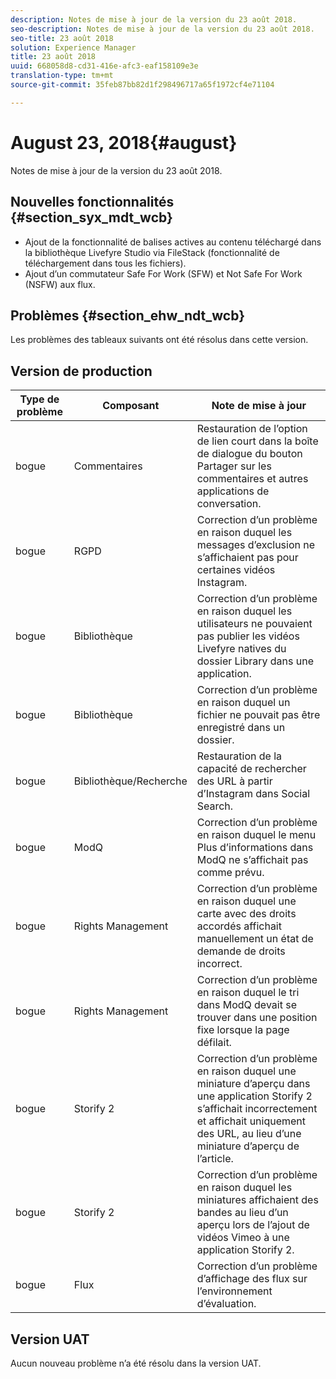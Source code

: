 ```yaml
---
description: Notes de mise à jour de la version du 23 août 2018.
seo-description: Notes de mise à jour de la version du 23 août 2018.
seo-title: 23 août 2018
solution: Experience Manager
title: 23 août 2018
uuid: 668058d8-cd31-416e-afc3-eaf158109e3e
translation-type: tm+mt
source-git-commit: 35feb87bb82d1f298496717a65f1972cf4e71104

---
```



# August 23, 2018{#august}

Notes de mise à jour de la version du 23 août 2018.

## Nouvelles fonctionnalités {#section_syx_mdt_wcb}

* Ajout de la fonctionnalité de balises actives au contenu téléchargé dans la bibliothèque Livefyre Studio via FileStack (fonctionnalité de téléchargement dans tous les fichiers).
* Ajout d’un commutateur Safe For Work (SFW) et Not Safe For Work (NSFW) aux flux.

## Problèmes {#section_ehw_ndt_wcb}

Les problèmes des tableaux suivants ont été résolus dans cette version.

## Version de production

| **Type de problème** | **Composant** | **Note de mise à jour** |
|---|---|---|
| bogue | Commentaires | Restauration de l’option de lien court dans la boîte de dialogue du bouton Partager sur les commentaires et autres applications de conversation. |
| bogue | RGPD | Correction d’un problème en raison duquel les messages d’exclusion ne s’affichaient pas pour certaines vidéos Instagram. |
| bogue | Bibliothèque | Correction d’un problème en raison duquel les utilisateurs ne pouvaient pas publier les vidéos Livefyre natives du dossier Library dans une application. |
| bogue | Bibliothèque | Correction d’un problème en raison duquel un fichier ne pouvait pas être enregistré dans un dossier. |
| bogue | Bibliothèque/Recherche | Restauration de la capacité de rechercher des URL à partir d’Instagram dans Social Search. |
| bogue | ModQ | Correction d’un problème en raison duquel le menu Plus d’informations dans ModQ ne s’affichait pas comme prévu. |
| bogue | Rights Management | Correction d’un problème en raison duquel une carte avec des droits accordés affichait manuellement un état de demande de droits incorrect. |
| bogue | Rights Management | Correction d’un problème en raison duquel le tri dans ModQ devait se trouver dans une position fixe lorsque la page défilait. |
| bogue | Storify 2 | Correction d’un problème en raison duquel une miniature d’aperçu dans une application Storify 2 s’affichait incorrectement et affichait uniquement des URL, au lieu d’une miniature d’aperçu de l’article. |
| bogue | Storify 2 | Correction d’un problème en raison duquel les miniatures affichaient des bandes au lieu d’un aperçu lors de l’ajout de vidéos Vimeo à une application Storify 2. |
| bogue | Flux | Correction d’un problème d’affichage des flux sur l’environnement d’évaluation. |

## Version UAT

Aucun nouveau problème n’a été résolu dans la version UAT.
